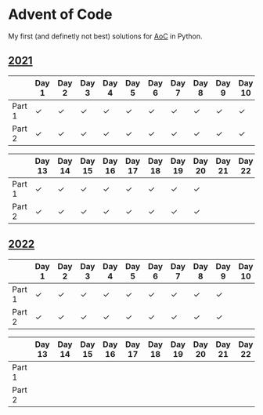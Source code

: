 # Advent of Code

My first (and definetly not best) solutions for [AoC](https://adventofcode.com) in Python.


## [2021](https://adventofcode.com/2021)

|  | Day 1 | Day 2 | Day 3 | Day 4 | Day 5 | Day 6 | Day 7 | Day 8 | Day 9 | Day 10 |  Day 11 | Day 12 | 
|---|-----|-----| -----|-----|-----|-----|-----| -----|-----|-----|-----|-----|
|Part 1| &check; |&check; |&check; |&check; |&check; |&check; |&check; |&check; |&check; |&check; |&check; |&check; |
|Part 2| &check; |&check; |&check; |&check; |&check; |&check; |&check; |&check; |&check; |&check; |&check; |&check; |

|  | Day 13 | Day 14 | Day 15 | Day 16 | Day 17 | Day 18 | Day 19 | Day 20 | Day 21 | Day 22|  Day 23 | Day 24 | Day 25| 
|---|-----|-----| -----|-----|-----|-----|-----| -----|-----|-----|-----|-----|-----|
|Part 1| &check; |&check; |&check; |&check; |&check; |&check; |&check; |&check; |||
|Part 2| &check; |&check; |&check; |&check; |&check; |&check; |&check; |&check; |||

## [2022](https://adventofcode.com/2022)

|  | Day 1 | Day 2 | Day 3 | Day 4 | Day 5 | Day 6 | Day 7 | Day 8 | Day 9 | Day 10 |  Day 11 | Day 12 | 
|---|-----|-----| -----|-----|-----|-----|-----| -----|-----|-----|-----|-----|
|Part 1| &check; |&check; |&check; |&check; |&check; |&check; |&check; |&check; |&check; ||||
|Part 2| &check; |&check; |&check; |&check; |&check; |&check; |&check; |&check; |&check; ||||

|  | Day 13 | Day 14 | Day 15 | Day 16 | Day 17 | Day 18 | Day 19 | Day 20 | Day 21 | Day 22|  Day 23 | Day 24 | Day 25| 
|---|-----|-----| -----|-----|-----|-----|-----| -----|-----|-----|-----|-----|-----|
|Part 1|||||||||||||||
|Part 2|||||||||||||||